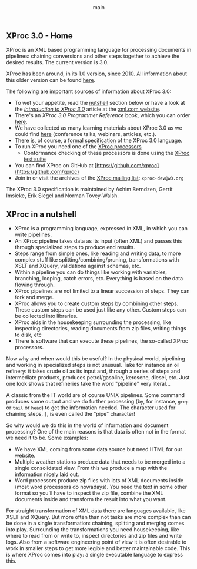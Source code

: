 <pubmeta>
<header>main</header>
<title>XProc 3.0 - Home</title>
</pubmeta>

<h2>XProc 3.0 - Home</h2>

XProc is an XML based programming language for processing documents in pipelines: chaining conversions and other steps together to achieve the desired results. The current version is 3.0. 

XProc has been around, in its 1.0 version, since 2010. All information about this older version can be found [here](https://archive.xproc.org).

The following are important sources of information about XProc 3.0:

* To wet your appetite, read the [nutshell](#nutshell) section below or have a look at the *[Introduction to XProc 3.0](https://www.xml.com/articles/2019/11/05/introduction-xproc-30/)* article at the [xml.com website](https://www.xml.com/).
* There's an *XProc 3.0 Programmer Reference* book, which you can order [here](https://xmlpress.net/publications/xproc-3-0/).
* We have collected as many learning materials about XProc 3.0 as we could find [here](learning.html) (conference talks, webinars, articles, etc.). 
* There is, of course, a [formal specification](https://spec.xproc.org/) of the XProc 3.0 language.
* To run XProc you need one of the [XProc processors](processors.html)
  * Conformance checking of these processors is done using the [XProc test suite](https://test-suite.xproc.org/) 
* You can find XProc on GitHub at [https://github.com/xproc](https://github.com/xproc)
* Join in or visit the archives of the [XProc mailing list](https://lists.w3.org/Archives/Public/xproc-dev/): `xproc-dev@w3.org`

The XProc 3.0 specification is maintained by Achim Berndzen, Gerrit Imsieke, Erik Siegel and Norman Tovey-Walsh. 
 

<h2><a name="nutshell"/>XProc in a nutshell</h2>

* XProc is a programming language, expressed in XML, in which you can write pipelines.
* An XProc pipeline takes data as its input (often XML) and passes this through specialized steps to produce end results.
* Steps range from simple ones, like reading and writing data, to more complex stuff like splitting/combining/pruning, transformations with XSLT and XQuery, validations against schemas, etc.
* Within a pipeline you can do things like working with variables, branching, looping, catch errors, etc. Everything is based on the data flowing through.
* XProc pipelines are not limited to a linear succession of steps. They can fork and merge.
* XProc allows you to create custom steps by combining other steps. These custom steps can be used just like any other. Custom steps can be collected into libraries.
* XProc aids in the housekeeping surrounding the processing, like inspecting directories, reading documents from zip files, writing things to disk, etc
* There is software that can execute these pipelines, the so-called XProc processors.

Now why and when would this be useful? In the physical world, pipelining and working in specialized steps is not unusual. Take for instance an oil refinery: it takes crude oil as its input and, through a series of steps and intermediate products, produces petrol/gasoline, kerosene, diesel, etc. Just one look shows that refineries take the word "pipeline" very literal...

A classic from the IT world are of course UNIX pipelines. Some command produces some output and we do further processing (by, for instance, `grep` or `tail` or `head`) to get the information needed. The character used for chaining steps, `|`, is even called the "pipe" character!

So why would we do this in the world of information and document processing? One of the main reasons is that data is often not in the format we need it to be. Some examples:

* We have XML coming from some data source but need HTML for our website.
* Multiple weather stations produce data that needs to be merged into a single consolidated view. From this we produce a map with the information nicely laid out.
* Word processors produce zip files with lots of XML documents inside (most word processors do nowadays). You need the text in some other format so you’ll have to inspect the zip file, combine the XML documents inside and transform the result into what you want.

For straight transformation of XML data there are languages available, like XSLT and XQuery. But more often than not tasks are more complex than can be done in a single transformation: chaining, splitting and merging comes into play. Surrounding the transformations you need housekeeping, like where to read from or write to, inspect directories and zip files and write logs. Also from a software engineering point of view it is often desirable to work in smaller steps to get more legible and better maintainable code. This is where XProc comes into play: a single executable language to express this.